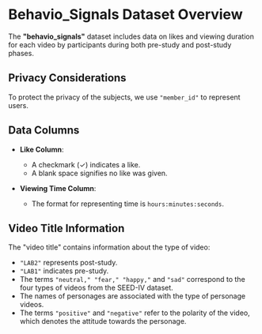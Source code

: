 # Behavio_Signals Dataset Overview

The **"behavio_signals"** dataset includes data on likes and viewing duration for each video by participants during both pre-study and post-study phases.

## Privacy Considerations
To protect the privacy of the subjects, we use `"member_id"` to represent users.

## Data Columns

- **Like Column**: 
  - A checkmark (✓) indicates a like.
  - A blank space signifies no like was given.

- **Viewing Time Column**:
  - The format for representing time is `hours:minutes:seconds`.

## Video Title Information

The "video title" contains information about the type of video:
- `"LAB2"` represents post-study.
- `"LAB1"` indicates pre-study.
- The terms `"neutral," "fear," "happy,"` and `"sad"` correspond to the four types of videos from the SEED-IV dataset.
- The names of personages are associated with the type of personage videos.
- The terms `"positive"` and `"negative"` refer to the polarity of the video, which denotes the attitude towards the personage.
